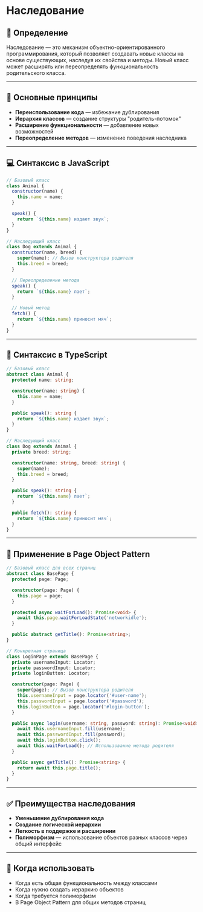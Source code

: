 # Наследование

## 📖 Определение

Наследование — это механизм объектно-ориентированного программирования, который позволяет создавать новые классы на основе существующих, наследуя их свойства и методы. Новый класс может расширять или переопределять функциональность родительского класса.

---

## 🔑 Основные принципы

- **Переиспользование кода** — избежание дублирования
- **Иерархия классов** — создание структуры "родитель-потомок"
- **Расширение функциональности** — добавление новых возможностей
- **Переопределение методов** — изменение поведения наследника

---

## 💻 Синтаксис в JavaScript

```javascript
// Базовый класс
class Animal {
  constructor(name) {
    this.name = name;
  }

  speak() {
    return `${this.name} издает звук`;
  }
}

// Наследующий класс
class Dog extends Animal {
  constructor(name, breed) {
    super(name); // Вызов конструктора родителя
    this.breed = breed;
  }

  // Переопределение метода
  speak() {
    return `${this.name} лает`;
  }

  // Новый метод
  fetch() {
    return `${this.name} приносит мяч`;
  }
}
```

---

## 🔧 Синтаксис в TypeScript

```typescript
// Базовый класс
abstract class Animal {
  protected name: string;

  constructor(name: string) {
    this.name = name;
  }

  public speak(): string {
    return `${this.name} издает звук`;
  }
}

// Наследующий класс
class Dog extends Animal {
  private breed: string;

  constructor(name: string, breed: string) {
    super(name);
    this.breed = breed;
  }

  public speak(): string {
    return `${this.name} лает`;
  }

  public fetch(): string {
    return `${this.name} приносит мяч`;
  }
}
```

---

## 🧪 Применение в Page Object Pattern

```typescript
// Базовый класс для всех страниц
abstract class BasePage {
  protected page: Page;

  constructor(page: Page) {
    this.page = page;
  }

  protected async waitForLoad(): Promise<void> {
    await this.page.waitForLoadState('networkidle');
  }

  public abstract getTitle(): Promise<string>;
}

// Конкретная страница
class LoginPage extends BasePage {
  private usernameInput: Locator;
  private passwordInput: Locator;
  private loginButton: Locator;

  constructor(page: Page) {
    super(page); // Вызов конструктора родителя
    this.usernameInput = page.locator('#user-name');
    this.passwordInput = page.locator('#password');
    this.loginButton = page.locator('#login-button');
  }

  public async login(username: string, password: string): Promise<void> {
    await this.usernameInput.fill(username);
    await this.passwordInput.fill(password);
    await this.loginButton.click();
    await this.waitForLoad(); // Использование метода родителя
  }

  public async getTitle(): Promise<string> {
    return await this.page.title();
  }
}
```

---

## ✅ Преимущества наследования

- **Уменьшение дублирования кода**
- **Создание логической иерархии**
- **Легкость в поддержке и расширении**
- **Полиморфизм** — использование объектов разных классов через общий интерфейс

---

## 🎯 Когда использовать

- Когда есть общая функциональность между классами
- Когда нужно создать иерархию объектов
- Когда требуется полиморфизм
- В Page Object Pattern для общих методов страниц


